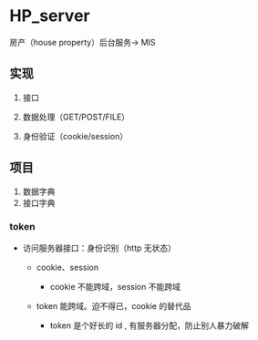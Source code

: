 # HP_server

房产（house property）后台服务-> MIS

## 实现

1.  接口

2.  数据处理（GET/POST/FILE）

3.  身份验证（cookie/session）

## 项目

1.  数据字典
2.  接口字典

### token

- 访问服务器接口：身份识别（http 无状态）

  - cookie、session

    - cookie 不能跨域，session 不能跨域

  - token 能跨域。迫不得已，cookie 的替代品

    - token 是个好长的 id , 有服务器分配，防止别人暴力破解
